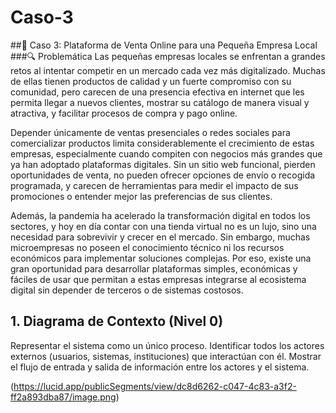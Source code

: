 # Caso-3

##📌 Caso 3: Plataforma de Venta Online para una Pequeña Empresa Local
###🔍 Problemática
Las pequeñas empresas locales se enfrentan a grandes retos al intentar competir en un mercado cada vez más digitalizado. Muchas de ellas tienen productos de calidad y un fuerte compromiso con su comunidad, pero carecen de una presencia efectiva en internet que les permita llegar a nuevos clientes, mostrar su catálogo de manera visual y atractiva, y facilitar procesos de compra y pago online.

Depender únicamente de ventas presenciales o redes sociales para comercializar productos limita considerablemente el crecimiento de estas empresas, especialmente cuando compiten con negocios más grandes que ya han adoptado plataformas digitales. Sin un sitio web funcional, pierden oportunidades de venta, no pueden ofrecer opciones de envío o recogida programada, y carecen de herramientas para medir el impacto de sus promociones o entender mejor las preferencias de sus clientes.

Además, la pandemia ha acelerado la transformación digital en todos los sectores, y hoy en día contar con una tienda virtual no es un lujo, sino una necesidad para sobrevivir y crecer en el mercado. Sin embargo, muchas microempresas no poseen el conocimiento técnico ni los recursos económicos para implementar soluciones complejas. Por eso, existe una gran oportunidad para desarrollar plataformas simples, económicas y fáciles de usar que permitan a estas empresas integrarse al ecosistema digital sin depender de terceros o de sistemas costosos.

## 1. Diagrama de Contexto (Nivel 0)

Representar el sistema como un único proceso.
Identificar todos los actores externos (usuarios, sistemas, instituciones) que interactúan con él.
Mostrar el flujo de entrada y salida de información entre los actores y el sistema.

(https://lucid.app/publicSegments/view/dc8d6262-c047-4c83-a3f2-ff2a893dba87/image.png)
